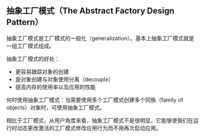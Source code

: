 ## 抽象工厂模式（The Abstract Factory Design Pattern）

抽象工厂模式是工厂模式的一般化（generalization）。基本上抽象工厂模式就是一组工厂模式组成。

抽象工厂模式的好处：

+ 更容易跟踪对象的创建
+ 是对象创建与对象使用分离（decouple）
+ 提高内存的使用率以及应用的性能

何时使用抽象工厂模式：当需要使用多个工厂模式创建多个同族（family of objects）对象时，可使用抽象工厂模式。

相比于工厂模式，从用户角度来看，抽象工厂模式不是很明显，它能够使我们在运行时动态更改激活的工厂模式修改应用行为而不用再次启动应用。
